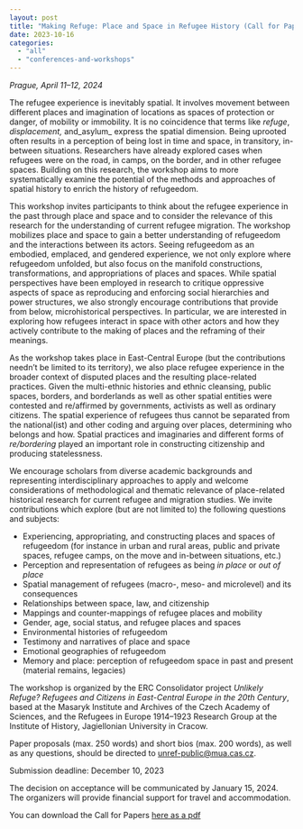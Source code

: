 ```yaml
---
layout: post
title: "Making Refuge: Place and Space in Refugee History (Call for Papers)"
date: 2023-10-16
categories: 
  - "all"
  - "conferences-and-workshops"
---
```


_Prague, April 11–12, 2024_

The refugee experience is inevitably spatial. It involves movement between different places and imagination of locations as spaces of protection or danger, of mobility or immobility. It is no coincidence that terms like _refuge_, _displacement,_ and_asylum_ express the spatial dimension. Being uprooted often results in a perception of being lost in time and space, in transitory, in-between situations. Researchers have already explored cases when refugees were on the road, in camps, on the border, and in other refugee spaces. Building on this research, the workshop aims to more systematically examine the potential of the methods and approaches of spatial history to enrich the history of refugeedom.

This workshop invites participants to think about the refugee experience in the past through place and space and to consider the relevance of this research for the understanding of current refugee migration. The workshop mobilizes place and space to gain a better understanding of refugeedom and the interactions between its actors. Seeing refugeedom as an embodied, emplaced, and gendered experience, we not only explore where refugeedom unfolded, but also focus on the manifold constructions, transformations, and appropriations of places and spaces. While spatial perspectives have been employed in research to critique oppressive aspects of space as reproducing and enforcing social hierarchies and power structures, we also strongly encourage contributions that provide from below, microhistorical perspectives. In particular, we are interested in exploring how refugees interact in space with other actors and how they actively contribute to the making of places and the reframing of their meanings.

As the workshop takes place in East-Central Europe (but the contributions needn’t be limited to its territory), we also place refugee experience in the broader context of disputed places and the resulting place-related practices. Given the multi-ethnic histories and ethnic cleansing, public spaces, borders, and borderlands as well as other spatial entities were contested and re/affirmed by governments, activists as well as ordinary citizens. The spatial experience of refugees thus cannot be separated from the national(ist) and other coding and arguing over places, determining who belongs and how. Spatial practices and imaginaries and different forms of _re/bordering_ played an important role in constructing citizenship and producing statelessness.

We encourage scholars from diverse academic backgrounds and representing interdisciplinary approaches to apply and welcome considerations of methodological and thematic relevance of place-related historical research for current refugee and migration studies. We invite contributions which explore (but are not limited to) the following questions and subjects:

- Experiencing, appropriating, and constructing places and spaces of refugeedom (for instance in urban and rural areas, public and private spaces, refugee camps, on the move and in-between situations, etc.)
- Perception and representation of refugees as being _in place_ or _out of place_
- Spatial management of refugees (macro-, meso- and microlevel) and its consequences
- Relationships between space, law, and citizenship
- Mappings and counter-mappings of refugee places and mobility
- Gender, age, social status, and refugee places and spaces
- Environmental histories of refugeedom
- Testimony and narratives of place and space
- Emotional geographies of refugeedom
- Memory and place: perception of refugeedom space in past and present (material remains, legacies)

The workshop is organized by the ERC Consolidator project _Unlikely Refuge? Refugees and Citizens in East-Central Europe in the 20th Century_, based at the Masaryk Institute and Archives of the Czech Academy of Sciences, and the Refugees in Europe 1914–1923 Research Group at the Institute of History, Jagiellonian University in Cracow.

Paper proposals (max. 250 words) and short bios (max. 200 words), as well as any questions, should be directed to [unref-public@mua.cas.cz](mailto:unref-public@mua.cas.cz).

Submission deadline: December 10, 2023

The decision on acceptance will be communicated by January 15, 2024. The organizers will provide financial support for travel and accommodation.

You can download the Call for Papers [here as a pdf](https://www.unlikely-refuge.eu/wp-content/uploads/2023/10/CfP_making_refuge_final.pdf)
